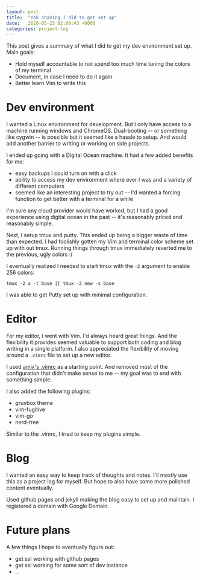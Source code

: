```yaml
---
layout: post
title:  "Yak shaving I did to get set up"
date:   2020-05-23 02:00:43 +0000
categories: project-log
---
```

This post gives a summary of what I did to get my dev environment set up. Main goals:
*  Hold myself accountable to not spend too much time tuning the colors of my terminal
*  Document, in case I need to do it again
*  Better learn Vim to write this

# Dev environment
I wanted a Linux environment for development. But I only have access to a machine running windows and ChromeOS. Dual-booting -- or something like cygwin -- is possible but it seemed like a hassle to setup. And would add another barrier to writing or working on side projects.

I ended up going with a Digital Ocean machine. It had a few added benefits for me:
*  easy backups I could turn on with a click
*  ability to access my dev environment where ever I was and a variety of different computers
*  seemed like an interesting project to try out -- I'd wanted a forcing function to get better with a terminal for a while

I'm sure any cloud provider would have worked, but I had a good experience using digital ocean in the past -- it's reasonably priced and reasonably simple.

Next, I setup tmux and putty. This ended up being a bigger waste of time than expected. I had foolishly gotten my Vim and terminal color scheme set up with out tmux. Running things through tmux immediately reverted me to the previous, ugly colors :(

I eventually realized I needed to start tmux with the `-2` argument to enable 256 colors:
```
tmux -2 a -t base || tmux -2 new -s base
```

I was able to get Putty set up with minimal configuration.

# Editor
For my editor, I went with Vim. I'd always heard great things. And the flexibility it provides seemed valuable to support both coding and blog writing in a single platform. I also appreciated the flexibility of moving around a `.vimrc` file to set up a new editor.

I used [amix's .vimrc](https://github.com/amix/vimrc) as a starting point. And removed most of the configuration that didn't make sense to me -- my goal was to end with something simple.

I also added the following plugins:
*  gruvbox theme
*  vim-fugitive
*  vim-go
*  nerd-tree

Similar to the .vimrc, I tried to keep my plugins simple.

# Blog
I wanted an easy way to keep track of thoughts and notes. I'll mostly use this as a project log for myself. But hope to also have some more polished content eventually.

Used github pages and jekyll making the blog easy to set up and maintain. I registered a domain with Google Domain.

# Future plans
A few things I hope to eventually figure out:
*  get ssl working with github pages
* get ssl working for some sort of dev instance
*  ...

